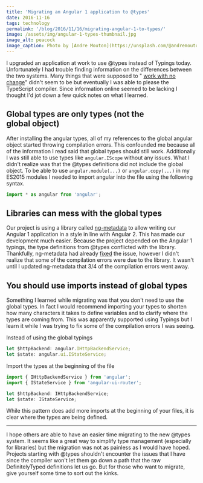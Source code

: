 ```yaml
---
title: 'Migrating an Angular 1 application to @types'
date: 2016-11-16
tags: technology
permalink: '/blog/2016/11/16/migrating-angular-1-to-types/'
image: /assets/img/angular-1-types-thumbnail.jpg
image_alt: peacock
image_caption: Photo by [Andre Mouton](https://unsplash.com/@andremouton?utm_source=unsplash&utm_medium=referral&utm_content=creditCopyText) on [Unsplash](https://unsplash.com/?utm_source=unsplash&utm_medium=referral&utm_content=creditCopyText)
---
```


I upgraded an application at work to use @types instead of Typings today.
Unfortunately I had trouble finding information on the differences between the
two systems. Many things that were supposed to " [work with no change](https://github.com/DefinitelyTyped/DefinitelyTyped/issues/10154#issuecomment-233519904)"
didn't seem to be but eventually I was able to please the TypeScript compiler.
Since information online seemed to be lacking I thought I'd jot down a few
quick notes on what I learned.

## Global types are only types (not the global object)

After installing the angular types, all of my references to the global angular
object started throwing compilation errors. This confounded me because all of
the information I read said that global types should still work. Additionally
I was still able to use types like `angular.IScope` without any issues. What I
didn't realize was that the @types definitions did not include the global
object. To be able to use `angular.module(...)` or `angular.copy(...)` in my
ES2015 modules I needed to import angular into the file using the following
syntax.

```typescript
import * as angular from 'angular';
```

## Libraries can mess with the global types

Our project is using a library called [ng-metadata](https://github.com/ngParty/ng-metadata) to allow writing our Angular 1 application in a style in line
with Angular 2. This has made our development much easier. Because the project
depended on the Angular 1 typings, the type definitions from @types conflicted
with the library. Thankfully, ng-metadata had already
[fixed](https://github.com/ngParty/ng-metadata/commit/3eb047d6456ba12134d48701a212334ad8b81b7e) the issue, however I
didn't realize that some of the compilation errors were due to the library. It
wasn't until I updated ng-metadata that 3/4 of the compilation errors went
away.

## You should use imports instead of global types

Something I learned while migrating was that you don't need to use the global
types. In fact I would recommend importing your types to shorten how many
characters it takes to define variables and to clarify where the types are
coming from. This was apparently supported using Typings but I learn it while
I was trying to fix some of the compilation errors I was seeing.

Instead of using the global typings

```typescript
let $httpBackend: angular.IHttpBackendService;
let $state: angular.ui.IStateService;
```

Import the types at the beginning of the file

```typescript
import { IHttpBackendService } from 'angular';
import { IStateService } from 'angular-ui-router';
```

```typescript
let $httpBackend: IHttpBackendService;
let $state: IStateService;
```

While this pattern does add more imports at the beginning of your files, it is
clear where the types are being defined.

---

I hope others are able to have an easier time migrating to the new @types
system. It seems like a great way to simplify type management (especially for
libraries) but the migration was not as painless as I would have hoped.
Projects starting with @types shouldn't encounter the issues that I have since
the compiler won't let them go down a path that the raw DefinitelyTyped
definitions let us go. But for those who want to migrate, give yourself some
time to sort out the kinks.
